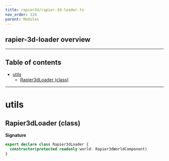 ```yaml
---
title: rapier3d/rapier-3d-loader.ts
nav_order: 124
parent: Modules
---
```


## rapier-3d-loader overview

---

<h2 class="text-delta">Table of contents</h2>

- [utils](#utils)
  - [Rapier3dLoader (class)](#rapier3dloader-class)

---

# utils

## Rapier3dLoader (class)

**Signature**

```ts
export declare class Rapier3dLoader {
  constructor(protected readonly world: Rapier3dWorldComponent)
}
```
